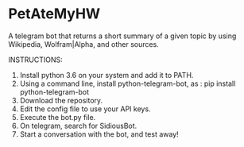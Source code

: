 # PetAteMyHW
A telegram bot that returns a short summary of a given topic by using Wikipedia, Wolfram|Alpha, and other sources.

INSTRUCTIONS:

1. Install python 3.6 on your system and add it to PATH.
2. Using a command line, install python-telegram-bot, as : pip install python-telegram-bot
3. Download the repository.
4. Edit the config file to use your API keys.
5. Execute the bot.py file.
6. On telegram, search for SidiousBot.
7. Start a conversation with the bot, and test away!
